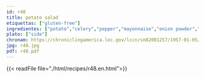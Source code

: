 ```yaml
---
id: r48
title: potato salad
etiquettas: ["gluten-free"]
ingredientes: ["potato","celery","pepper","mayonnaise","onion powder","garlic powder","pepper","lettuce","egg","sausage","tomato"]
plato: ["side"]
chronam: https://chroniclingamerica.loc.gov/lccn/sn82001257/1957-01-05/ed-1/seq-5/
jpg: r48.jpg
pdf: r48.pdf
---
```


{{< readFile file="./html/recipes/r48.en.html">}}